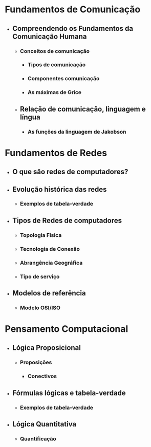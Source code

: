 # **Fundamentos de Comunicação**
- ## **Compreendendo os Fundamentos da Comunicação Humana**
    - ### Conceitos de comunicação
        - ### Tipos de comunicação
        - ### Componentes comunicação
        - ### As máximas de Grice
    - ## Relação de comunicação, linguagem e língua 
        - ### As funções da linguagem de Jakobson

# **Fundamentos de Redes**
- ## **O que são redes de computadores?**

- ## **Evolução histórica das redes**
    - ### Exemplos de tabela-verdade

- ## **Tipos de Redes de computadores**
    - ### Topologia Física
    - ### Tecnologia de Conexão
    - ### Abrangência Geográfica
    - ### Tipo de serviço

- ## **Modelos de referência**
    - ### Modelo OSI/ISO


# **Pensamento Computacional**
- ## **Lógica Proposicional**
    - ### Proposições
        - ### Conectivos
- ## Fórmulas lógicas e tabela-verdade
    - ### Exemplos de tabela-verdade

- ## **Lógica Quantitativa**
    - ### Quantificação
